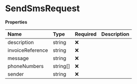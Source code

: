 # SendSmsRequest

**Properties**

| Name             | Type     | Required | Description |
| :--------------- | :------- | :------- | :---------- |
| description      | string   | ❌       |             |
| invoiceReference | string   | ❌       |             |
| message          | string   | ❌       |             |
| phoneNumbers     | string[] | ❌       |             |
| sender           | string   | ❌       |             |

<!-- This file was generated by liblab | https://liblab.com/ -->

